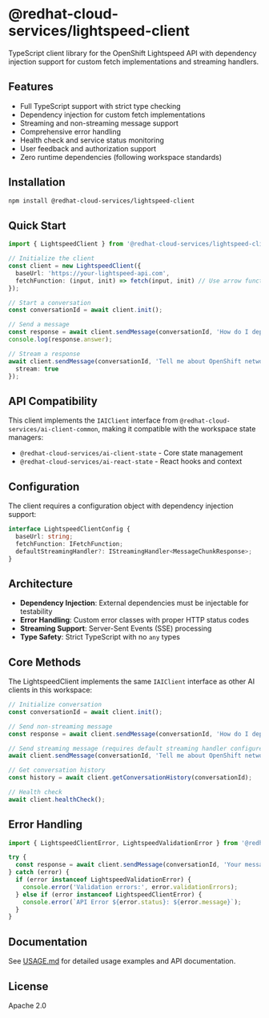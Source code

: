 # @redhat-cloud-services/lightspeed-client

TypeScript client library for the OpenShift Lightspeed API with dependency injection support for custom fetch implementations and streaming handlers.

## Features

- Full TypeScript support with strict type checking
- Dependency injection for custom fetch implementations
- Streaming and non-streaming message support
- Comprehensive error handling
- Health check and service status monitoring
- User feedback and authorization support
- Zero runtime dependencies (following workspace standards)

## Installation

```bash
npm install @redhat-cloud-services/lightspeed-client
```

## Quick Start

```typescript
import { LightspeedClient } from '@redhat-cloud-services/lightspeed-client';

// Initialize the client
const client = new LightspeedClient({
  baseUrl: 'https://your-lightspeed-api.com',
  fetchFunction: (input, init) => fetch(input, init) // Use arrow function to preserve context
});

// Start a conversation
const conversationId = await client.init();

// Send a message
const response = await client.sendMessage(conversationId, 'How do I deploy a pod in OpenShift?');
console.log(response.answer);

// Stream a response
await client.sendMessage(conversationId, 'Tell me about OpenShift networking', {
  stream: true
});
```

## API Compatibility

This client implements the `IAIClient` interface from `@redhat-cloud-services/ai-client-common`, making it compatible with the workspace state managers:

- `@redhat-cloud-services/ai-client-state` - Core state management
- `@redhat-cloud-services/ai-react-state` - React hooks and context

## Configuration

The client requires a configuration object with dependency injection support:

```typescript
interface LightspeedClientConfig {
  baseUrl: string;
  fetchFunction: IFetchFunction;
  defaultStreamingHandler?: IStreamingHandler<MessageChunkResponse>;
}
```

## Architecture

- **Dependency Injection**: External dependencies must be injectable for testability
- **Error Handling**: Custom error classes with proper HTTP status codes
- **Streaming Support**: Server-Sent Events (SSE) processing
- **Type Safety**: Strict TypeScript with no `any` types

## Core Methods

The LightspeedClient implements the same `IAIClient` interface as other AI clients in this workspace:

```typescript
// Initialize conversation
const conversationId = await client.init();

// Send non-streaming message
const response = await client.sendMessage(conversationId, 'How do I deploy a pod in OpenShift?');

// Send streaming message (requires default streaming handler configured)
await client.sendMessage(conversationId, 'Tell me about OpenShift networking', { stream: true });

// Get conversation history
const history = await client.getConversationHistory(conversationId);

// Health check
await client.healthCheck();
```

## Error Handling

```typescript
import { LightspeedClientError, LightspeedValidationError } from '@redhat-cloud-services/lightspeed-client';

try {
  const response = await client.sendMessage(conversationId, 'Your message');
} catch (error) {
  if (error instanceof LightspeedValidationError) {
    console.error('Validation errors:', error.validationErrors);
  } else if (error instanceof LightspeedClientError) {
    console.error(`API Error ${error.status}: ${error.message}`);
  }
}
```

## Documentation

See [USAGE.md](./USAGE.md) for detailed usage examples and API documentation.

## License

Apache 2.0 